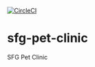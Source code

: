
[![CircleCI](https://circleci.com/gh/luchotex/sfg-pet-clinic.svg?style=svg)](https://circleci.com/gh/luchotex/sfg-pet-clinic)
# sfg-pet-clinic

SFG Pet Clinic

